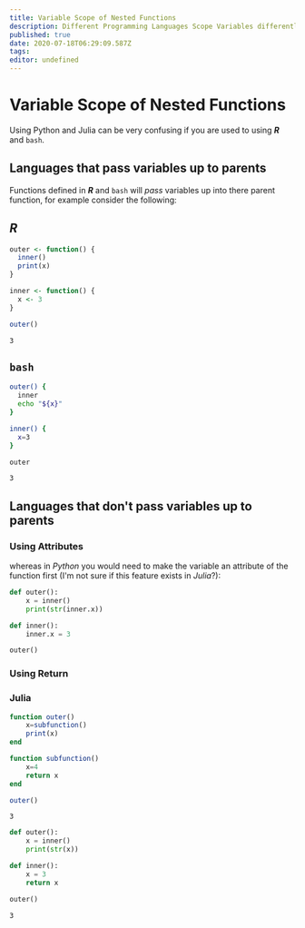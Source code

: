 ```yaml
---
title: Variable Scope of Nested Functions
description: Different Programming Languages Scope Variables differently with Nested Functions
published: true
date: 2020-07-18T06:29:09.587Z
tags: 
editor: undefined
---
```


# Variable Scope of Nested Functions

Using Python and Julia can be very confusing if you are used to using ***R*** and `bash`. 

## Languages that pass variables up to parents

Functions defined in ***R*** and `bash` will *pass* variables up into there parent function, for example consider the following:

## ***R***

```r
outer <- function() {
  inner()
  print(x)
}

inner <- function() {
  x <- 3
}

outer()

```
    3

## `bash`

```bash
outer() {
  inner
  echo "${x}"
}

inner() {
  x=3
}

outer
```
    3

## Languages that don't pass variables up to parents

### Using Attributes

whereas in *Python* you would need to make the variable an attribute of the function first (I'm not sure if this feature exists in *Julia*?):

```python
def outer():
    x = inner()
    print(str(inner.x))

def inner():
    inner.x = 3

outer()
```

### Using Return


### Julia

```julia
function outer()
    x=subfunction()
    print(x)
end

function subfunction()
    x=4
    return x
end

outer()
```
    3

```python
def outer():
    x = inner()
    print(str(x))

def inner():
    x = 3
    return x

outer()
```
    3